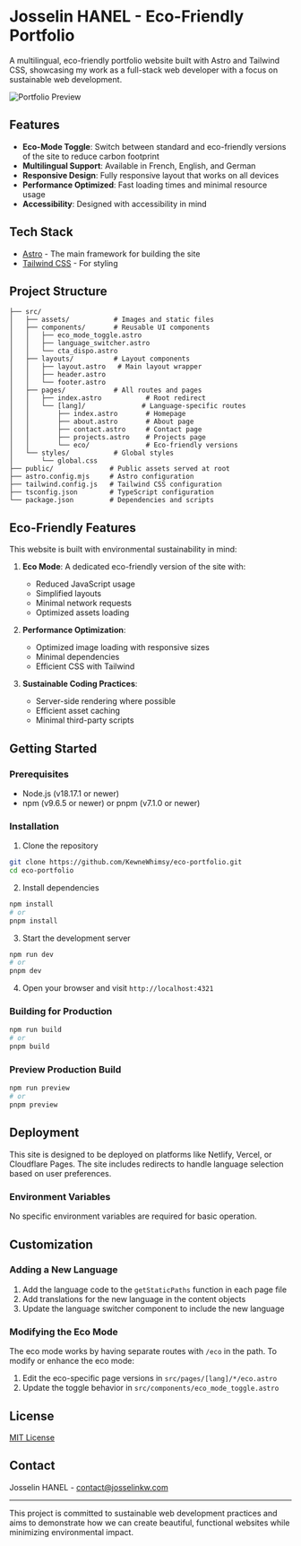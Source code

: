 # Josselin HANEL - Eco-Friendly Portfolio

A multilingual, eco-friendly portfolio website built with Astro and Tailwind CSS, showcasing my work as a full-stack web developer with a focus on sustainable web development.

![Portfolio Preview](screenshot.png)

## Features

- **Eco-Mode Toggle**: Switch between standard and eco-friendly versions of the site to reduce carbon footprint
- **Multilingual Support**: Available in French, English, and German
- **Responsive Design**: Fully responsive layout that works on all devices
- **Performance Optimized**: Fast loading times and minimal resource usage
- **Accessibility**: Designed with accessibility in mind

## Tech Stack

- [Astro](https://astro.build/) - The main framework for building the site
- [Tailwind CSS](https://tailwindcss.com/) - For styling

## Project Structure

```
├── src/
│   ├── assets/           # Images and static files
│   ├── components/       # Reusable UI components
│   │   ├── eco_mode_toggle.astro
│   │   ├── language_switcher.astro
│   │   └── cta_dispo.astro
│   ├── layouts/          # Layout components
│   │   ├── layout.astro   # Main layout wrapper
│   │   ├── header.astro
│   │   └── footer.astro
│   ├── pages/            # All routes and pages
│   │   ├── index.astro           # Root redirect
│   │   └── [lang]/              # Language-specific routes
│   │       ├── index.astro       # Homepage
│   │       ├── about.astro       # About page
│   │       ├── contact.astro     # Contact page
│   │       ├── projects.astro    # Projects page
│   │       └── eco/              # Eco-friendly versions
│   └── styles/           # Global styles
│       └── global.css
├── public/              # Public assets served at root
├── astro.config.mjs     # Astro configuration
├── tailwind.config.js   # Tailwind CSS configuration
├── tsconfig.json        # TypeScript configuration
└── package.json         # Dependencies and scripts
```

## Eco-Friendly Features

This website is built with environmental sustainability in mind:

1. **Eco Mode**: A dedicated eco-friendly version of the site with:
   - Reduced JavaScript usage
   - Simplified layouts
   - Minimal network requests
   - Optimized assets loading

2. **Performance Optimization**:
   - Optimized image loading with responsive sizes
   - Minimal dependencies
   - Efficient CSS with Tailwind

3. **Sustainable Coding Practices**:
   - Server-side rendering where possible
   - Efficient asset caching
   - Minimal third-party scripts

## Getting Started

### Prerequisites

- Node.js (v18.17.1 or newer)
- npm (v9.6.5 or newer) or pnpm (v7.1.0 or newer)

### Installation

1. Clone the repository

```bash
git clone https://github.com/KewneWhimsy/eco-portfolio.git
cd eco-portfolio
```

2. Install dependencies

```bash
npm install
# or
pnpm install
```

3. Start the development server

```bash
npm run dev
# or
pnpm dev
```

4. Open your browser and visit `http://localhost:4321`

### Building for Production

```bash
npm run build
# or
pnpm build
```

### Preview Production Build

```bash
npm run preview
# or
pnpm preview
```

## Deployment

This site is designed to be deployed on platforms like Netlify, Vercel, or Cloudflare Pages. The site includes redirects to handle language selection based on user preferences.

### Environment Variables

No specific environment variables are required for basic operation.

## Customization

### Adding a New Language

1. Add the language code to the `getStaticPaths` function in each page file
2. Add translations for the new language in the content objects
3. Update the language switcher component to include the new language

### Modifying the Eco Mode

The eco mode works by having separate routes with `/eco` in the path. To modify or enhance the eco mode:

1. Edit the eco-specific page versions in `src/pages/[lang]/*/eco.astro`
2. Update the toggle behavior in `src/components/eco_mode_toggle.astro`

## License

[MIT License](LICENSE)

## Contact

Josselin HANEL - [contact@josselinkw.com](mailto:josshanel@gmail.com)

---

This project is committed to sustainable web development practices and aims to demonstrate how we can create beautiful, functional websites while minimizing environmental impact.
